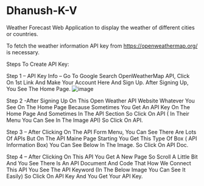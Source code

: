 # Dhanush-K-V
Weather Forecast Web Application to display the weather of different cities or countries.

To fetch the weather information API key from https://openweathermap.org/ is necessary.


Steps To Create API Key:

Step 1 – API Key Info – Go To Google Search OpenWeatherMap API, Click On 1st Link And Make Your Account Here And Sign Up. After Signing Up, You See The Home Page.
![image](https://user-images.githubusercontent.com/115479334/211721888-ed3f1ccb-5509-4baf-839d-8049c16f6912.png)


Step 2 -After Signing Up On This Open Weather API Website Whatever You See On The Home Page Because Sometimes You Get An API Key On The Home Page And Sometimes In The API Section So Click On API ( In Their Menu You Can See In The Image API) So Click On API.


Step 3 – After Clicking On The API Form Menu, You Can See There Are Lots Of APIs But On The API Maine Page Starting You Get This Type Of Box ( API Information Box) You Can See Below In The Image. So Click On API Doc.


Step 4 – After Clicking On This API You Get A New Page So Scroll A Little Bit And You See There Is An API Document And Code That How We Connect This API You See The API Keyword (In The Below Image You Can See It Easily) So Click On API Key And You Get Your API Key.


